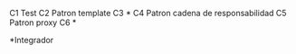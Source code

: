 C1 Test
C2 Patron template
C3 *
C4 Patron cadena de responsabilidad
C5 Patron proxy
C6 *



*Integrador
